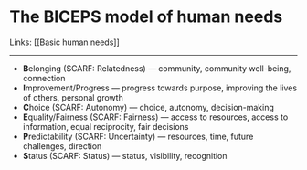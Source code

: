 # The BICEPS model of human needs
Links: [[Basic human needs]]
- - - -
* **B**elonging (SCARF: Relatedness) — community, community well-being, connection
* **I**mprovement/Progress — progress towards purpose, improving the lives of others, personal growth
* **C**hoice (SCARF: Autonomy) — choice, autonomy, decision-making
* **E**quality/Fairness (SCARF: Fairness) — access to resources, access to information, equal reciprocity, fair decisions
* **P**redictability (SCARF: Uncertainty) — resources, time, future challenges, direction
* **S**tatus (SCARF: Status) — status, visibility, recognition

